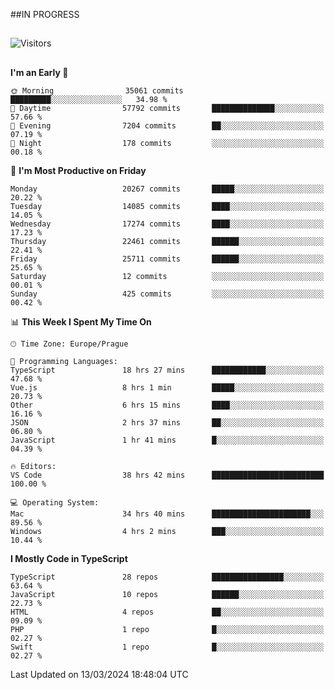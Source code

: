 ##IN PROGRESS
##
![Visitors](https://komarev.com/ghpvc/?username=petrbui&style=for-the-badge&label=Visitors+👀)



##
<!--
[![My GitHub stats](https://github-readme-stats.vercel.app/api?username=petrbui&theme=github_dark)](https://github.com/anuraghazra/github-readme-stats)

[![My wakatime stats](https://github-readme-stats.vercel.app/api/wakatime?username=petrbui&theme=github_dark)](https://github.com/anuraghazra/github-readme-stats)
-->
<!--START_SECTION:waka-->
**I'm an Early 🐤** 

```text
🌞 Morning                35061 commits       █████████░░░░░░░░░░░░░░░░   34.98 % 
🌆 Daytime                57792 commits       ██████████████░░░░░░░░░░░   57.66 % 
🌃 Evening                7204 commits        ██░░░░░░░░░░░░░░░░░░░░░░░   07.19 % 
🌙 Night                  178 commits         ░░░░░░░░░░░░░░░░░░░░░░░░░   00.18 % 
```
📅 **I'm Most Productive on Friday** 

```text
Monday                   20267 commits       █████░░░░░░░░░░░░░░░░░░░░   20.22 % 
Tuesday                  14085 commits       ████░░░░░░░░░░░░░░░░░░░░░   14.05 % 
Wednesday                17274 commits       ████░░░░░░░░░░░░░░░░░░░░░   17.23 % 
Thursday                 22461 commits       ██████░░░░░░░░░░░░░░░░░░░   22.41 % 
Friday                   25711 commits       ██████░░░░░░░░░░░░░░░░░░░   25.65 % 
Saturday                 12 commits          ░░░░░░░░░░░░░░░░░░░░░░░░░   00.01 % 
Sunday                   425 commits         ░░░░░░░░░░░░░░░░░░░░░░░░░   00.42 % 
```


📊 **This Week I Spent My Time On** 

```text
🕑︎ Time Zone: Europe/Prague

💬 Programming Languages: 
TypeScript               18 hrs 27 mins      ████████████░░░░░░░░░░░░░   47.68 % 
Vue.js                   8 hrs 1 min         █████░░░░░░░░░░░░░░░░░░░░   20.73 % 
Other                    6 hrs 15 mins       ████░░░░░░░░░░░░░░░░░░░░░   16.16 % 
JSON                     2 hrs 37 mins       ██░░░░░░░░░░░░░░░░░░░░░░░   06.80 % 
JavaScript               1 hr 41 mins        █░░░░░░░░░░░░░░░░░░░░░░░░   04.39 % 

🔥 Editors: 
VS Code                  38 hrs 42 mins      █████████████████████████   100.00 % 

💻 Operating System: 
Mac                      34 hrs 40 mins      ██████████████████████░░░   89.56 % 
Windows                  4 hrs 2 mins        ███░░░░░░░░░░░░░░░░░░░░░░   10.44 % 
```

**I Mostly Code in TypeScript** 

```text
TypeScript               28 repos            ████████████████░░░░░░░░░   63.64 % 
JavaScript               10 repos            ██████░░░░░░░░░░░░░░░░░░░   22.73 % 
HTML                     4 repos             ██░░░░░░░░░░░░░░░░░░░░░░░   09.09 % 
PHP                      1 repo              █░░░░░░░░░░░░░░░░░░░░░░░░   02.27 % 
Swift                    1 repo              █░░░░░░░░░░░░░░░░░░░░░░░░   02.27 % 
```




 Last Updated on 13/03/2024 18:48:04 UTC
<!--END_SECTION:waka-->
